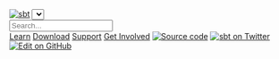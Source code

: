 <link href="https://fonts.googleapis.com/css?family=Roboto:100normal,100italic,300normal,300italic,400normal,400italic,500normal,500italic,700normal,700italic,900normal,900italicc" rel="stylesheet" type="text/css"/>
<link href="https://fonts.googleapis.com/css?family=Source+Sans+Pro:400,600,700,900,400italic,700italic" rel="stylesheet" type="text/css">
<!-- Algolia stylesheet -->
<link href="https://cdn.jsdelivr.net/npm/docsearch.js@2/dist/cdn/docsearch.min.css" rel="stylesheet" type = "text/css">
<div class="container-fluid top nav">
  <div class="row w-100">
    <div class="col-md-4">
      <div class="logo">
        <a href="../../index.html"><img src="files/sbt-logo.svg" alt="sbt"></a>
        <span class="versions"><select id="versions"></select></span>
      </div>
    </div>
    <div class="col-md-8">
        <div class="docsearch">
          <input type="text" id="doc-search-bar" placeholder="Search...">
          <ul class="result-container" id="result-container" style="display: none;"></ul>
        </div>
        <div class="nav" id="topbar">
          <a href="../../learn.html">Learn</a>
          <a href="../../download.html">Download</a>
          <a href="../../support.html">Support</a>
          <a href="../../community.html">Get Involved</a>
          <a id="source-code" href="https://github.com/sbt/sbt"><img src="files/github-logo-teal.svg" alt="Source code" class="social"></a>
          <a id="twitter" href="https://twitter.com/scala_sbt"><img src="files/twitter-logo-teal.svg" alt="sbt on Twitter" class="social"></a>
          <a id="edit-on-github" href="https://github.com/sbt/website/edit/develop/src/reference/$page.localPath$"><img src="files/octicon-pencil.svg" alt="Edit on GitHub"></a>
        </div>
    </div>
  </div>
</div>
<script type="text/javascript" async>
(function(i,s,o,g,r,a,m){i['GoogleAnalyticsObject']=r;i[r]=i[r]||function(){
(i[r].q=i[r].q||[]).push(arguments)},i[r].l=1*new Date();a=s.createElement(o),
m=s.getElementsByTagName(o)[0];a.async=1;a.src=g;m.parentNode.insertBefore(a,m)
})(window,document,'script','//www.google-analytics.com/analytics.js','ga');
ga('create', 'UA-41449189-1', 'scala-sbt.org');
ga('send', 'pageview');
</script>
<script type="text/javascript" async>
  (function(i,s,o,g,r,a,m){i['GoogleAnalyticsObject']=r;i[r]=i[r]||function(){
  (i[r].q=i[r].q||[]).push(arguments)},i[r].l=1*new Date();a=s.createElement(o),
  m=s.getElementsByTagName(o)[0];a.async=1;a.src=g;m.parentNode.insertBefore(a,m)
  })(window,document,'script','//www.google-analytics.com/analytics.js','ga');
  ga('create', 'UA-23127719-1', 'lightbend.com', {'allowLinker': true, 'name': 'tsTracker'});
  ga('tsTracker.require', 'linker');
  ga('tsTracker.linker:autoLink', ['lightbend.com','playframework.com','scala-lang.org','scaladays.org','spray.io','akka.io','scala-sbt.org']);
  ga('tsTracker.send', 'pageview');
</script>
<script type="text/javascript">
\$(function() {
var scrollDown = function() {
if (window.location.hash !== "") {
  setTimeout(function() { \$(window).scrollTop(\$(window).scrollTop() - 120); }, 100);
}
}
scrollDown();
\$(window).bind('hashchange', function() {
scrollDown();
});
});
</script>
